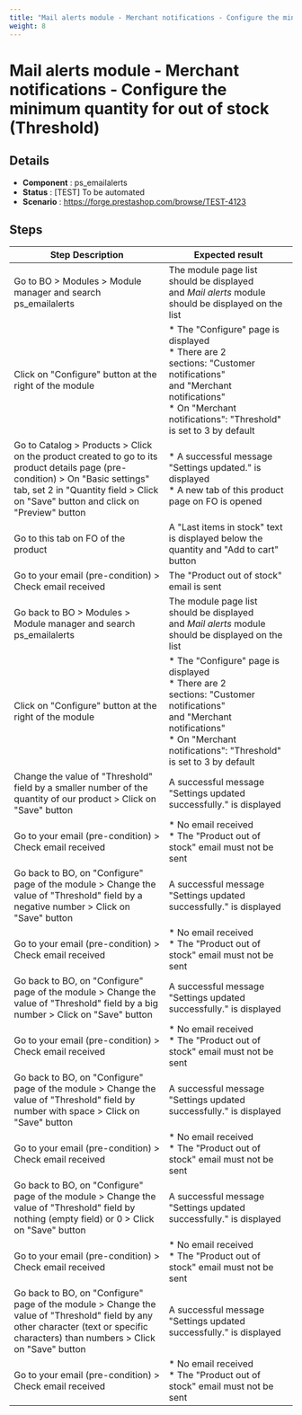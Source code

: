```yaml
---
title: "Mail alerts module - Merchant notifications - Configure the minimum quantity for out of stock (Threshold)"
weight: 8
---
```


# Mail alerts module - Merchant notifications - Configure the minimum quantity for out of stock (Threshold)
## Details
* **Component** : ps_emailalerts
* **Status** : [TEST] To be automated
* **Scenario** : https://forge.prestashop.com/browse/TEST-4123

## Steps
| Step Description | Expected result |
| ----- | ----- |
| Go to BO > Modules > Module manager and search ps_emailalerts | The module page list should be displayed and *Mail alerts* module should be displayed on the list |
| Click on "Configure" button at the right of the module | * The "Configure" page is displayed<br> * There are 2 sections: "Customer notifications" and "Merchant notifications"<br> * On "Merchant notifications": "Threshold" is set to 3 by default |
| Go to Catalog > Products > Click on the product created to go to its product details page (pre-condition) > On "Basic settings" tab, set 2 in "Quantity field > Click on "Save" button and click on "Preview" button | * A successful message "Settings updated." is displayed<br> * A new tab of this product page on FO is opened |
| Go to this tab on FO of the product | A "Last items in stock" text is displayed below the quantity and "Add to cart" button |
| Go to your email (pre-condition) > Check email received | The "Product out of stock" email is sent |
| Go back to BO > Modules > Module manager and search ps_emailalerts | The module page list should be displayed and *Mail alerts* module should be displayed on the list |
| Click on "Configure" button at the right of the module | * The "Configure" page is displayed<br> * There are 2 sections: "Customer notifications" and "Merchant notifications"<br> * On "Merchant notifications": "Threshold" is set to 3 by default |
| Change the value of "Threshold" field by a smaller number of the quantity of our product > Click on "Save" button | A successful message "Settings updated successfully." is displayed |
| Go to your email (pre-condition) > Check email received | * No email received<br> * The "Product out of stock" email must not be sent |
| Go back to BO, on "Configure" page of the module > Change the value of "Threshold" field by a negative number > Click on "Save" button | A successful message "Settings updated successfully." is displayed |
| Go to your email (pre-condition) > Check email received | * No email received<br> * The "Product out of stock" email must not be sent |
| Go back to BO, on "Configure" page of the module > Change the value of "Threshold" field by a big number > Click on "Save" button | A successful message "Settings updated successfully." is displayed |
| Go to your email (pre-condition) > Check email received | * No email received<br> * The "Product out of stock" email must not be sent |
| Go back to BO, on "Configure" page of the module > Change the value of "Threshold" field by number with space > Click on "Save" button | A successful message "Settings updated successfully." is displayed |
| Go to your email (pre-condition) > Check email received | * No email received<br> * The "Product out of stock" email must not be sent |
| Go back to BO, on "Configure" page of the module > Change the value of "Threshold" field by nothing (empty field) or 0 > Click on "Save" button | A successful message "Settings updated successfully." is displayed |
| Go to your email (pre-condition) > Check email received | * No email received<br> * The "Product out of stock" email must not be sent |
| Go back to BO, on "Configure" page of the module > Change the value of "Threshold" field by any other character (text or specific characters) than numbers > Click on "Save" button | A successful message "Settings updated successfully." is displayed |
| Go to your email (pre-condition) > Check email received | * No email received<br> * The "Product out of stock" email must not be sent |
